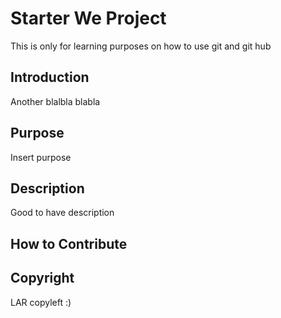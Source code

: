 # Starter We Project
This is only for learning purposes on how to use git and git hub

## Introduction

Another blalbla blabla

## Purpose
Insert purpose
## Description
 Good to have description
## How to Contribute 

## Copyright

LAR copyleft :)
